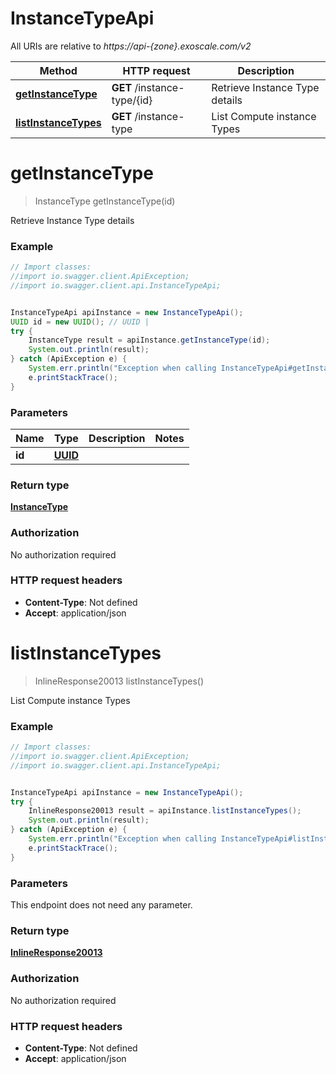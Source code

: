 # InstanceTypeApi

All URIs are relative to *https://api-{zone}.exoscale.com/v2*

Method | HTTP request | Description
------------- | ------------- | -------------
[**getInstanceType**](InstanceTypeApi.md#getInstanceType) | **GET** /instance-type/{id} | Retrieve Instance Type details
[**listInstanceTypes**](InstanceTypeApi.md#listInstanceTypes) | **GET** /instance-type | List Compute instance Types

<a name="getInstanceType"></a>
# **getInstanceType**
> InstanceType getInstanceType(id)

Retrieve Instance Type details

### Example
```java
// Import classes:
//import io.swagger.client.ApiException;
//import io.swagger.client.api.InstanceTypeApi;


InstanceTypeApi apiInstance = new InstanceTypeApi();
UUID id = new UUID(); // UUID | 
try {
    InstanceType result = apiInstance.getInstanceType(id);
    System.out.println(result);
} catch (ApiException e) {
    System.err.println("Exception when calling InstanceTypeApi#getInstanceType");
    e.printStackTrace();
}
```

### Parameters

Name | Type | Description  | Notes
------------- | ------------- | ------------- | -------------
 **id** | [**UUID**](.md)|  |

### Return type

[**InstanceType**](InstanceType.md)

### Authorization

No authorization required

### HTTP request headers

 - **Content-Type**: Not defined
 - **Accept**: application/json

<a name="listInstanceTypes"></a>
# **listInstanceTypes**
> InlineResponse20013 listInstanceTypes()

List Compute instance Types

### Example
```java
// Import classes:
//import io.swagger.client.ApiException;
//import io.swagger.client.api.InstanceTypeApi;


InstanceTypeApi apiInstance = new InstanceTypeApi();
try {
    InlineResponse20013 result = apiInstance.listInstanceTypes();
    System.out.println(result);
} catch (ApiException e) {
    System.err.println("Exception when calling InstanceTypeApi#listInstanceTypes");
    e.printStackTrace();
}
```

### Parameters
This endpoint does not need any parameter.

### Return type

[**InlineResponse20013**](InlineResponse20013.md)

### Authorization

No authorization required

### HTTP request headers

 - **Content-Type**: Not defined
 - **Accept**: application/json

